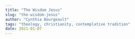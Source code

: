```yaml
---
title: "The Wisdom Jesus"
slug: "the-wisdom-jesus"
author: "Cynthia Bourgeault"
tags: "theology, christianity, contemplative tradition"
date: 2021-01-07
---
```

